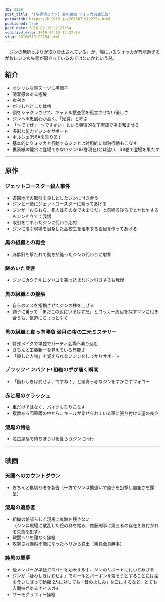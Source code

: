 ```yaml
---
ID: 2508
post_title: '[名探偵コナン] 黒の組織 ウォッカ有能伝説'
permalink: https://b.0218.jp/20160719122754.html
published: true
post_date: 2016-07-19 12:27:54
modified_date: 2016-07-19 12:27:54
slug: 20160719122754.html
---
```

「<a href="https://b.0218.jp/20160229233556.html">ジンの無能っぷりが取り沙汰されている</a>」が、隣にいるウォッカが有能過ぎるが故にジンの失態が際立っているのではないかという説。

<!--more-->

<h2>紹介</h2>

<ul>
<li>オシャレな黒スーツに黒帽子</li>
<li>清潔感のある短髪</li>
<li>右利き</li>
<li>がっしりとした体格</li>
<li>顎をシャクレさせて、キャメル捜査官を孤立させない優しさ</li>
<li>ジンへの忠誠心が高く、「兄貴」と呼ぶ</li>
<li>「〜ですぜ」「〜ですかい」という特徴的な丁寧語で場を和ませる</li>
<li>多彩な能力でジンをサポート</li>
<li>ポルシェ356Aを乗り回す</li>
<li>基本的にウォッカと行動するジンとは対照的に単独行動もこなす</li>
<li>裏表紙の鍵穴に登場できないジン(88巻現在)とは違い、38巻で登場を果たす</li>
</ul>

<hr />

<h2>原作</h2>

<h3>ジェットコースター殺人事件</h3>

<ul>
<li>遊園地での取引を良しとしたジンに付き合う</li>
<li>ジンと一緒にジェットコースターに乗ってあげる</li>
<li>ジンが「おらおら、犯人はその女で決まりだ」と怒鳴る後ろでヒヤヒヤするもジンを立てて我慢</li>
<li>取引をサボったジンに代わり応対</li>
<li>ジンに取引現場を目撃した高校生を始末する役目を作ってあげる</li>
</ul>

<h3>黒の組織との再会</h3>

<ul>
<li>麻酔針を撃たれて動きが鈍ったジンの代わりに射撃</li>
</ul>

<h3>謎めいた乗客</h3>

<ul>
<li>ジンにカクテルにタバコを突っ込まれドン引きするも我慢</li>
</ul>

<h3>黒の組織との接触</h3>

<ul>
<li>自らのミスを指摘させてジンの株を上げる</li>
<li>調子に乗って「まだこの辺にいるはずだ」とロッカー周辺を探すジンに付き合うも、気迫にちょっと引く</li>
</ul>

<h3>黒の組織と真っ向勝負 満月の夜の二元ミステリー</h3>

<ul>
<li>特殊メイクで単独でパーティ会場へ乗り込む</li>
<li>きちんと工藤新一を覚えている有能さ</li>
<li>「殺した人物」を覚えられないジンをしっかりサポート</li>
</ul>

<h3>ブラックインパクト! 組織の手が届く瞬間</h3>

<ul>
<li>「疑わしきは罰せよ、ですね！」と顔真っ赤なジンをすかさずフォロー</li>
</ul>

<h3>赤と黒のクラッシュ</h3>

<ul>
<li>車だけではなく、バイクも乗りこなす</li>
<li>複数ある囮車両の中から、キールが乗せられている車に張り付ける運の良さ</li>
</ul>

<h3>漆黒の特急</h3>

<ul>
<li>名古屋駅で待ちぼうけを食らうジンに同行</li>
</ul>

<hr />

<h2>映画</h2>

<h3>天国へのカウントダウン</h3>

<ul>
<li>きちんと裏切り者を報告（一方でジンは勘違いで園子を狙撃し無能さを露呈）</li>
</ul>

<h3>漆黒の追跡者</h3>

<ul>
<li>組織の幹部らしく現場に痕跡を残さない<br />
（ジンは現場に散乱した絵の具を踏み、佐藤刑事に第三者の存在を気付かれる失態を犯す）</li>
<li>戦闘ヘリを難なく操縦</li>
<li>攻撃され操縦不能になったヘリから脱出（乗員全員無事）</li>
</ul>

<h3>純黒の悪夢</h3>

<ul>
<li>他メンバーが単独でスパイを始末する中、ジンのサポートに付いてあげる</li>
<li>ジンが「疑わしきは罰せよ」でキールとバーボンを殺そうとすることには歯を食いしばって動揺
2人に対しても「昔のよしみ」を口にするなど、とても人間味があるナイスガイ</li>
<li>サーモグラフィー操縦</li>
</ul>